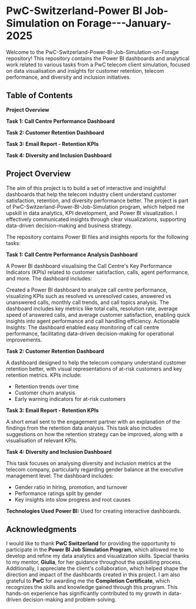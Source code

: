 # PwC-Switzerland-Power BI Job-Simulation on Forage---January-2025
Welcome to the PwC-Switzerland-Power-BI-Job-Simulation-on-Forage repository! This repository contains the Power BI dashboards and analytical work related to various tasks from a PwC telecom client simulation, focused on data visualisation and insights for customer retention, telecom performance, and diversity and inclusion initiatives.

## Table of Contents
**Project Overview**

**Task 1: Call Centre Performance Dashboard**

**Task 2: Customer Retention Dashboard**

**Task 3: Email Report - Retention KPIs**

**Task 4: Diversity and Inclusion Dashboard**

## Project Overview
The aim of this project is to build a set of interactive and insightful dashboards that help the telecom industry client understand customer satisfaction, retention, and diversity performance better. The project is part of  PwC-Switzerland-Power-BI-Job-Simulation program, which helped me upskill in data analytics, KPI development, and Power BI visualization. I effectively communicated insights through clear visualizations, supporting data-driven decision-making and business strategy.

The repository contains Power BI files and insights reports for the following tasks:

**Task 1: Call Centre Performance Analysis Dashboard**

A Power BI dashboard visualising the Call Centre's Key Performance Indicators (KPIs) related to customer satisfaction, calls, agent performance, and more. The dashboard includes:

Created a Power BI dashboard to analyze call centre performance, visualizing KPIs such as resolved vs unresolved cases, answered vs unanswered calls, monthly call trends, and call topics analysis. The dashboard includes key metrics like total calls, resolution rate, average speed of answered calls, and average customer satisfaction, enabling quick insights into agent performance and call handling efficiency.
Actionable Insights: The dashboard enabled easy monitoring of call centre performance, facilitating data-driven decision-making for operational improvements.

**Task 2: Customer Retention Dashboard**

A dashboard designed to help the telecom company understand customer retention better, with visual representations of at-risk customers and key retention metrics. KPIs include:

- Retention trends over time
- Customer churn analysis
- Early warning indicators for at-risk customers

**Task 3: Email Report - Retention KPIs**

A short email sent to the engagement partner with an explanation of the findings from the retention data analysis. This task also includes suggestions on how the retention strategy can be improved, along with a visualisation of relevant KPIs.

**Task 4: Diversity and Inclusion Dashboard**

This task focuses on analysing diversity and inclusion metrics at the telecom company, particularly regarding gender balance at the executive management level. The dashboard includes:

- Gender ratio in hiring, promotion, and turnover
- Performance ratings split by gender
- Key insights into slow progress and root causes
  
**Technologies Used**
**Power BI:** Used for creating interactive dashboards.

## Acknowledgments
I would like to thank **PwC Switzerland** for providing the opportunity to participate in the **Power BI Job Simulation Program**, which allowed me to develop and refine my data analytics and visualization skills. Special thanks to my mentor, **Giulia**, for her guidance throughout the upskilling process. Additionally, I appreciate the client's collaboration, which helped shape the direction and impact of the dashboards created in this project. 
I am also grateful to **PwC** for awarding me the **Completion Certificate**, which recognizes the skills and knowledge gained through this program. This hands-on experience has significantly contributed to my growth in data-driven decision-making and problem-solving.


